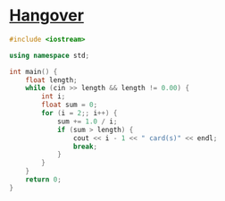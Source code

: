 # [Hangover](http://bailian.openjudge.cn/practice/1003/)

```C++
#include <iostream>

using namespace std;

int main() {
    float length;
    while (cin >> length && length != 0.00) {
        int i;
        float sum = 0;
        for (i = 2;; i++) {
            sum += 1.0 / i;
            if (sum > length) {
                cout << i - 1 << " card(s)" << endl;
                break;
            }
        }
    }
    return 0;
}
```

